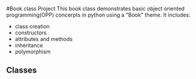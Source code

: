#Book class Project
This book class demonstrates basic object oriented programming(OPP) concerpts in python using a "Book" theme.
It includes:
- class creation
- constructors
- attributes and methods
- inheritance
- polymorphism
## Classes
